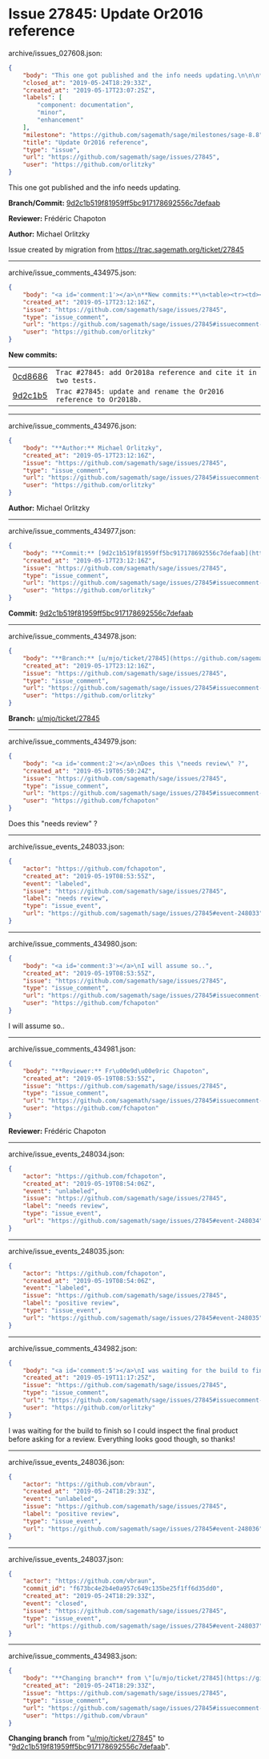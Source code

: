 # Issue 27845: Update Or2016 reference

archive/issues_027608.json:
```json
{
    "body": "This one got published and the info needs updating.\n\n\n**Branch/Commit:** [9d2c1b519f81959ff5bc917178692556c7defaab](https://github.com/sagemath/sagetrac-mirror/commit/9d2c1b519f81959ff5bc917178692556c7defaab)\n\n**Reviewer:** Fr\u00e9d\u00e9ric Chapoton\n\n**Author:** Michael Orlitzky\n\nIssue created by migration from https://trac.sagemath.org/ticket/27845\n\n",
    "closed_at": "2019-05-24T18:29:33Z",
    "created_at": "2019-05-17T23:07:25Z",
    "labels": [
        "component: documentation",
        "minor",
        "enhancement"
    ],
    "milestone": "https://github.com/sagemath/sage/milestones/sage-8.8",
    "title": "Update Or2016 reference",
    "type": "issue",
    "url": "https://github.com/sagemath/sage/issues/27845",
    "user": "https://github.com/orlitzky"
}
```
This one got published and the info needs updating.


**Branch/Commit:** [9d2c1b519f81959ff5bc917178692556c7defaab](https://github.com/sagemath/sagetrac-mirror/commit/9d2c1b519f81959ff5bc917178692556c7defaab)

**Reviewer:** Frédéric Chapoton

**Author:** Michael Orlitzky

Issue created by migration from https://trac.sagemath.org/ticket/27845





---

archive/issue_comments_434975.json:
```json
{
    "body": "<a id='comment:1'></a>\n**New commits:**\n<table><tr><td><a href=\"https://github.com/sagemath/sagetrac-mirror/commit/0cd868602a1f9b1dd31d7270ce9701fb91166c61\">0cd8686</a></td><td><code>Trac #27845: add Or2018a reference and cite it in two tests.</code></td></tr><tr><td><a href=\"https://github.com/sagemath/sagetrac-mirror/commit/9d2c1b519f81959ff5bc917178692556c7defaab\">9d2c1b5</a></td><td><code>Trac #27845: update and rename the Or2016 reference to Or2018b.</code></td></tr></table>\n",
    "created_at": "2019-05-17T23:12:16Z",
    "issue": "https://github.com/sagemath/sage/issues/27845",
    "type": "issue_comment",
    "url": "https://github.com/sagemath/sage/issues/27845#issuecomment-434975",
    "user": "https://github.com/orlitzky"
}
```

<a id='comment:1'></a>
**New commits:**
<table><tr><td><a href="https://github.com/sagemath/sagetrac-mirror/commit/0cd868602a1f9b1dd31d7270ce9701fb91166c61">0cd8686</a></td><td><code>Trac #27845: add Or2018a reference and cite it in two tests.</code></td></tr><tr><td><a href="https://github.com/sagemath/sagetrac-mirror/commit/9d2c1b519f81959ff5bc917178692556c7defaab">9d2c1b5</a></td><td><code>Trac #27845: update and rename the Or2016 reference to Or2018b.</code></td></tr></table>




---

archive/issue_comments_434976.json:
```json
{
    "body": "**Author:** Michael Orlitzky",
    "created_at": "2019-05-17T23:12:16Z",
    "issue": "https://github.com/sagemath/sage/issues/27845",
    "type": "issue_comment",
    "url": "https://github.com/sagemath/sage/issues/27845#issuecomment-434976",
    "user": "https://github.com/orlitzky"
}
```

**Author:** Michael Orlitzky



---

archive/issue_comments_434977.json:
```json
{
    "body": "**Commit:** [9d2c1b519f81959ff5bc917178692556c7defaab](https://github.com/sagemath/sagetrac-mirror/commit/9d2c1b519f81959ff5bc917178692556c7defaab)",
    "created_at": "2019-05-17T23:12:16Z",
    "issue": "https://github.com/sagemath/sage/issues/27845",
    "type": "issue_comment",
    "url": "https://github.com/sagemath/sage/issues/27845#issuecomment-434977",
    "user": "https://github.com/orlitzky"
}
```

**Commit:** [9d2c1b519f81959ff5bc917178692556c7defaab](https://github.com/sagemath/sagetrac-mirror/commit/9d2c1b519f81959ff5bc917178692556c7defaab)



---

archive/issue_comments_434978.json:
```json
{
    "body": "**Branch:** [u/mjo/ticket/27845](https://github.com/sagemath/sagetrac-mirror/tree/u/mjo/ticket/27845)",
    "created_at": "2019-05-17T23:12:16Z",
    "issue": "https://github.com/sagemath/sage/issues/27845",
    "type": "issue_comment",
    "url": "https://github.com/sagemath/sage/issues/27845#issuecomment-434978",
    "user": "https://github.com/orlitzky"
}
```

**Branch:** [u/mjo/ticket/27845](https://github.com/sagemath/sagetrac-mirror/tree/u/mjo/ticket/27845)



---

archive/issue_comments_434979.json:
```json
{
    "body": "<a id='comment:2'></a>\nDoes this \"needs review\" ?",
    "created_at": "2019-05-19T05:50:24Z",
    "issue": "https://github.com/sagemath/sage/issues/27845",
    "type": "issue_comment",
    "url": "https://github.com/sagemath/sage/issues/27845#issuecomment-434979",
    "user": "https://github.com/fchapoton"
}
```

<a id='comment:2'></a>
Does this "needs review" ?



---

archive/issue_events_248033.json:
```json
{
    "actor": "https://github.com/fchapoton",
    "created_at": "2019-05-19T08:53:55Z",
    "event": "labeled",
    "issue": "https://github.com/sagemath/sage/issues/27845",
    "label": "needs review",
    "type": "issue_event",
    "url": "https://github.com/sagemath/sage/issues/27845#event-248033"
}
```



---

archive/issue_comments_434980.json:
```json
{
    "body": "<a id='comment:3'></a>\nI will assume so..",
    "created_at": "2019-05-19T08:53:55Z",
    "issue": "https://github.com/sagemath/sage/issues/27845",
    "type": "issue_comment",
    "url": "https://github.com/sagemath/sage/issues/27845#issuecomment-434980",
    "user": "https://github.com/fchapoton"
}
```

<a id='comment:3'></a>
I will assume so..



---

archive/issue_comments_434981.json:
```json
{
    "body": "**Reviewer:** Fr\u00e9d\u00e9ric Chapoton",
    "created_at": "2019-05-19T08:53:55Z",
    "issue": "https://github.com/sagemath/sage/issues/27845",
    "type": "issue_comment",
    "url": "https://github.com/sagemath/sage/issues/27845#issuecomment-434981",
    "user": "https://github.com/fchapoton"
}
```

**Reviewer:** Frédéric Chapoton



---

archive/issue_events_248034.json:
```json
{
    "actor": "https://github.com/fchapoton",
    "created_at": "2019-05-19T08:54:06Z",
    "event": "unlabeled",
    "issue": "https://github.com/sagemath/sage/issues/27845",
    "label": "needs review",
    "type": "issue_event",
    "url": "https://github.com/sagemath/sage/issues/27845#event-248034"
}
```



---

archive/issue_events_248035.json:
```json
{
    "actor": "https://github.com/fchapoton",
    "created_at": "2019-05-19T08:54:06Z",
    "event": "labeled",
    "issue": "https://github.com/sagemath/sage/issues/27845",
    "label": "positive review",
    "type": "issue_event",
    "url": "https://github.com/sagemath/sage/issues/27845#event-248035"
}
```



---

archive/issue_comments_434982.json:
```json
{
    "body": "<a id='comment:5'></a>\nI was waiting for the build to finish so I could inspect the final product before asking for a review. Everything looks good though, so thanks!",
    "created_at": "2019-05-19T11:17:25Z",
    "issue": "https://github.com/sagemath/sage/issues/27845",
    "type": "issue_comment",
    "url": "https://github.com/sagemath/sage/issues/27845#issuecomment-434982",
    "user": "https://github.com/orlitzky"
}
```

<a id='comment:5'></a>
I was waiting for the build to finish so I could inspect the final product before asking for a review. Everything looks good though, so thanks!



---

archive/issue_events_248036.json:
```json
{
    "actor": "https://github.com/vbraun",
    "created_at": "2019-05-24T18:29:33Z",
    "event": "unlabeled",
    "issue": "https://github.com/sagemath/sage/issues/27845",
    "label": "positive review",
    "type": "issue_event",
    "url": "https://github.com/sagemath/sage/issues/27845#event-248036"
}
```



---

archive/issue_events_248037.json:
```json
{
    "actor": "https://github.com/vbraun",
    "commit_id": "f673bc4e2b4e0a957c649c135be25f1ff6d35dd0",
    "created_at": "2019-05-24T18:29:33Z",
    "event": "closed",
    "issue": "https://github.com/sagemath/sage/issues/27845",
    "type": "issue_event",
    "url": "https://github.com/sagemath/sage/issues/27845#event-248037"
}
```



---

archive/issue_comments_434983.json:
```json
{
    "body": "**Changing branch** from \"[u/mjo/ticket/27845](https://github.com/sagemath/sagetrac-mirror/tree/u/mjo/ticket/27845)\" to \"[9d2c1b519f81959ff5bc917178692556c7defaab](https://github.com/sagemath/sagetrac-mirror/commit/9d2c1b519f81959ff5bc917178692556c7defaab)\".",
    "created_at": "2019-05-24T18:29:33Z",
    "issue": "https://github.com/sagemath/sage/issues/27845",
    "type": "issue_comment",
    "url": "https://github.com/sagemath/sage/issues/27845#issuecomment-434983",
    "user": "https://github.com/vbraun"
}
```

**Changing branch** from "[u/mjo/ticket/27845](https://github.com/sagemath/sagetrac-mirror/tree/u/mjo/ticket/27845)" to "[9d2c1b519f81959ff5bc917178692556c7defaab](https://github.com/sagemath/sagetrac-mirror/commit/9d2c1b519f81959ff5bc917178692556c7defaab)".
